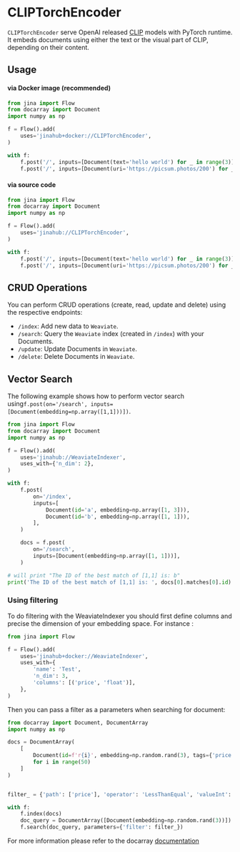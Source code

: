 # CLIPTorchEncoder

`CLIPTorchEncoder` serve OpenAI released [CLIP](https://github.com/openai/CLIP) models with PyTorch runtime. 
It embeds documents using either the text or the visual part of CLIP, depending on their content.

## Usage

#### via Docker image (recommended)

```python
from jina import Flow
from docarray import Document
import numpy as np

f = Flow().add(
    uses='jinahub+docker://CLIPTorchEncoder',
)

with f:
    f.post('/', inputs=[Document(text='hello world') for _ in range(3)])
    f.post('/', inputs=[Document(uri='https://picsum.photos/200') for _ in range(3)])
```

#### via source code

```python
from jina import Flow
from docarray import Document
import numpy as np

f = Flow().add(
    uses='jinahub://CLIPTorchEncoder',
)

with f:
    f.post('/', inputs=[Document(text='hello world') for _ in range(3)])
    f.post('/', inputs=[Document(uri='https://picsum.photos/200') for _ in range(3)])
```



## CRUD Operations

You can perform CRUD operations (create, read, update and delete) using the respective endpoints:

- `/index`: Add new data to `Weaviate`. 
- `/search`: Query the `Weaviate` index (created in `/index`) with your Documents.
- `/update`: Update Documents in `Weaviate`.
- `/delete`: Delete Documents in `Weaviate`.


## Vector Search

The following example shows how to perform vector search using`f.post(on='/search', inputs=[Document(embedding=np.array([1,1]))])`.


```python
from jina import Flow
from docarray import Document
import numpy as np

f = Flow().add(
    uses='jinahub://WeaviateIndexer',
    uses_with={'n_dim': 2},
)

with f:
    f.post(
        on='/index',
        inputs=[
            Document(id='a', embedding=np.array([1, 3])),
            Document(id='b', embedding=np.array([1, 1])),
        ],
    )

    docs = f.post(
        on='/search',
        inputs=[Document(embedding=np.array([1, 1]))],
    )

# will print "The ID of the best match of [1,1] is: b"
print('The ID of the best match of [1,1] is: ', docs[0].matches[0].id)
```


### Using filtering
To do filtering with the WeaviateIndexer you should first define columns and precise the dimension of your embedding space.
For instance :


```python
from jina import Flow

f = Flow().add(
    uses='jinahub+docker://WeaviateIndexer',
    uses_with={
        'name': 'Test',
        'n_dim': 3,
        'columns': [('price', 'float')],
    },
)
```

Then you can pass a filter as a parameters when searching for document:
```python
from docarray import Document, DocumentArray
import numpy as np

docs = DocumentArray(
    [
        Document(id=f'r{i}', embedding=np.random.rand(3), tags={'price': i})
        for i in range(50)
    ]
)


filter_ = {'path': ['price'], 'operator': 'LessThanEqual', 'valueInt': 30}

with f:
    f.index(docs)
    doc_query = DocumentArray([Document(embedding=np.random.rand(3))])
    f.search(doc_query, parameters={'filter': filter_})
```

For more information please refer to the docarray [documentation](https://docarray.jina.ai/advanced/document-store/weaviate/#vector-search-with-filter)